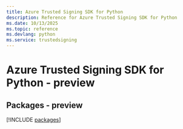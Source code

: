 ```yaml
---
title: Azure Trusted Signing SDK for Python
description: Reference for Azure Trusted Signing SDK for Python
ms.date: 10/13/2025
ms.topic: reference
ms.devlang: python
ms.service: trustedsigning
---
```

# Azure Trusted Signing SDK for Python - preview
## Packages - preview
[!INCLUDE [packages](trusted-signing-index.md)]